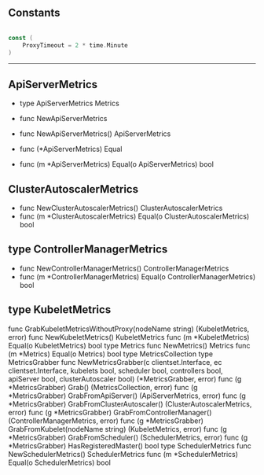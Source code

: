 ## Constants

```go

const (
    ProxyTimeout = 2 * time.Minute
)

```

***

## ApiServerMetrics

* type ApiServerMetrics Metrics
* func NewApiServerMetrics

* func NewApiServerMetrics() ApiServerMetrics
* func (*ApiServerMetrics) Equal

* func (m *ApiServerMetrics) Equal(o ApiServerMetrics) bool





## ClusterAutoscalerMetrics

* func NewClusterAutoscalerMetrics() ClusterAutoscalerMetrics
* func (m *ClusterAutoscalerMetrics) Equal(o ClusterAutoscalerMetrics) bool

## type ControllerManagerMetrics
* func NewControllerManagerMetrics() ControllerManagerMetrics
* func (m *ControllerManagerMetrics) Equal(o ControllerManagerMetrics) bool
## type KubeletMetrics
func GrabKubeletMetricsWithoutProxy(nodeName string) (KubeletMetrics, error)
func NewKubeletMetrics() KubeletMetrics
func (m *KubeletMetrics) Equal(o KubeletMetrics) bool
type Metrics
func NewMetrics() Metrics
func (m *Metrics) Equal(o Metrics) bool
type MetricsCollection
type MetricsGrabber
func NewMetricsGrabber(c clientset.Interface, ec clientset.Interface, kubelets bool, scheduler bool, controllers bool, apiServer bool, clusterAutoscaler bool) (*MetricsGrabber, error)
func (g *MetricsGrabber) Grab() (MetricsCollection, error)
func (g *MetricsGrabber) GrabFromApiServer() (ApiServerMetrics, error)
func (g *MetricsGrabber) GrabFromClusterAutoscaler() (ClusterAutoscalerMetrics, error)
func (g *MetricsGrabber) GrabFromControllerManager() (ControllerManagerMetrics, error)
func (g *MetricsGrabber) GrabFromKubelet(nodeName string) (KubeletMetrics, error)
func (g *MetricsGrabber) GrabFromScheduler() (SchedulerMetrics, error)
func (g *MetricsGrabber) HasRegisteredMaster() bool
type SchedulerMetrics
func NewSchedulerMetrics() SchedulerMetrics
func (m *SchedulerMetrics) Equal(o SchedulerMetrics) bool
